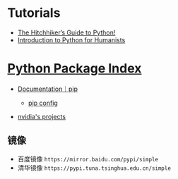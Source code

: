 # Tutorials

+ [The Hitchhiker’s Guide to Python!](https://docs.python-guide.org/)
+ [Introduction to Python for Humanists](https://python-textbook.pythonhumanities.com/intro.html)

# [Python Package Index](https://pypi.org/)

+ [Documentation｜pip](https://pip.pypa.io/en/stable/)
  + [pip config](https://pip.pypa.io/en/stable/cli/pip_config/)

+ [nvidia's projects](https://pypi.org/user/nvidia/)

## 镜像

+ 百度镜像 `https://mirror.baidu.com/pypi/simple`
+ 清华镜像 `https://pypi.tuna.tsinghua.edu.cn/simple`

